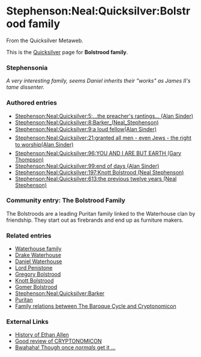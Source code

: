 
# Stephenson:Neal:Quicksilver:Bolstrood family

From the Quicksilver Metaweb.

This is the [Quicksilver](/quicksilver) page for **Bolstrood family**.

### Stephensonia


*A very interesting family, seems Daniel inherits their "works" as James II's tame dissenter.*


### Authored entries


* [Stephenson:Neal:Quicksilver:5:...the preacher's rantings... (Alan Sinder)](/stephenson-neal-quicksilver-5-the-preacher-s-rantings-alan-sinder)
* [Stephenson:Neal:Quicksilver:8:Barker\_(Neal\_Stephenson)](/stephenson-neal-quicksilver-8-barker-neal-stephenson)
* [Stephenson:Neal:Quicksilver:9:a loud fellow(Alan Sinder)](/stephenson-neal-quicksilver-9-a-loud-fellow-alan-sinder)
* [Stephenson:Neal:Quicksilver:21:granted all men - even Jews - the right to worship(Alan Sinder)](/stephenson-neal-quicksilver-21-granted-all-men-even-jews-the-right-to-worship-alan-sinder)
* [Stephenson:Neal:Quicksilver:96:YOU AND I ARE BUT EARTH (Gary Thompson)](/stephenson-neal-quicksilver-96-you-and-i-are-but-earth-gary-thompson)
* [Stephenson:Neal:Quicksilver:99:end of days (Alan Sinder)](/stephenson-neal-quicksilver-99-end-of-days-alan-sinder)
* [Stephenson:Neal:Quicksilver:197:Knott Bolstrood (Neal Stephenson)](/stephenson-neal-quicksilver-197-knott-bolstrood-neal-stephenson)
* [Stephenson:Neal:Quicksilver:613:the previous twelve years (Neal Stephenson)](/stephenson-neal-quicksilver-613-the-previous-twelve-years-neal-stephenson)


### Community entry: The Bolstrood Family


The Bolstroods are a leading Puritan family linked to the Waterhouse clan by friendship. They start out as firebrands and end up as furniture makers.

### Related entries


* [Waterhouse family](/stephenson-neal-quicksilver-waterhouse-family)
* [Drake Waterhouse](/drake-waterhouse)
* [Daniel Waterhouse](/daniel-waterhouse)
* [Lord Penistone](/lord-penistone)
* [Gregory Bolstrood](/stephenson-neal-quicksilver-gregory-bolstrood)
* [Knott Bolstrood](/stephenson-neal-quicksilver-knott-bolstrood)
* [Gomer Bolstrood](/stephenson-neal-quicksilver-gomer-bolstrood)
* [Stephenson:Neal:Quicksilver:Barker](/stephenson-neal-quicksilver-barker)
* [Puritan](/puritan)
* [Family relations between The Baroque Cycle and Cryptonomicon](/stephenson-neal-cryptonomicon-family-relationships)


### External Links


* [History of Ethan Allen](/http-www-uvm-edu-vhnet-hertour-eallen-eahistory-html)
* [Good review of CRYPTONOMICON](/http-www-themodernword-com-review-cryptonomicon-html)
* [Bwahaha! Though once *normals* get it ...](/http-www-astrogirl-com-entry-001004-html)
